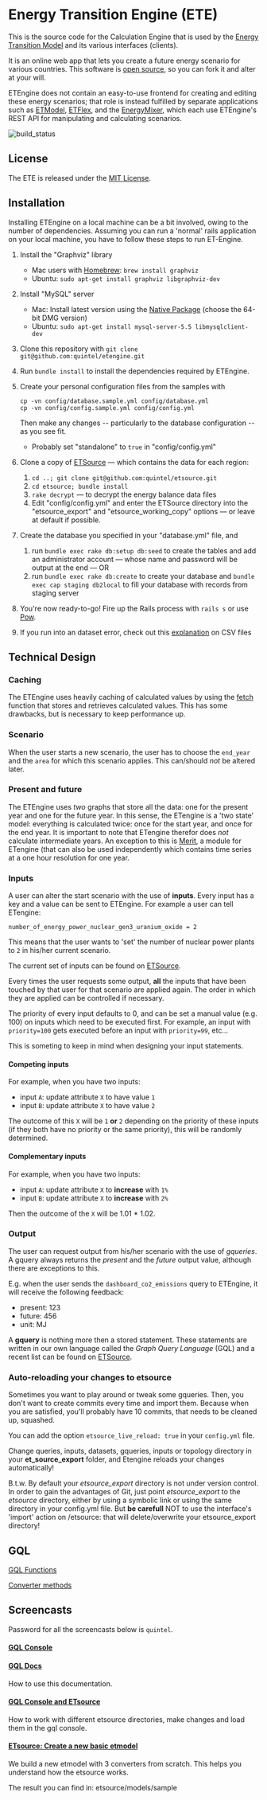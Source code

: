 # Energy Transition Engine (ETE)

This is the source code for the Calculation Engine that is used by the
[Energy Transition Model](http://energytranstionmodel.com) and its various
interfaces (clients).

It is an online web app that lets you create a future energy scenario for
various countries.  This software is [open source](LICENSE.txt), so you can
fork it and alter at your will.

ETEngine does not contain an easy-to-use frontend for creating and editing
these energy scenarios; that role is instead fulfilled by separate applications
such as [ETModel][etmodel], [ETFlex][etflex], and the [EnergyMixer][energymixer],
which each use ETEngine's REST API for manipulating and calculating scenarios.

![build_status](https://semaphoreapp.com/api/v1/projects/f64502fb2273b9a2c16b383cb2ff5b993911d751/45790/shields_badge.png)

## License

The ETE is released under the [MIT License](LICENSE.txt).

## Installation

Installing ETEngine on a local machine can be a bit involved, owing to the
number of dependencies. Assuming you can run a 'normal' rails application on your local machine,
you have to follow these steps to run ET-Engine.

1. Install the "Graphviz" library
   * Mac users with [Homebrew][homebrew]: `brew install graphviz`
   * Ubuntu: `sudo apt-get install graphviz libgraphviz-dev`

1. Install "MySQL" server
   * Mac: Install latest version using the [Native Package][mysql] (choose the 64-bit DMG version)
   * Ubuntu: `sudo apt-get install mysql-server-5.5 libmysqlclient-dev`

1. Clone this repository with `git clone git@github.com:quintel/etengine.git`

1. Run `bundle install` to install the dependencies required by ETEngine.

1. Create your personal configuration files from the samples with
   ```
   cp -vn config/database.sample.yml config/database.yml
   cp -vn config/config.sample.yml config/config.yml
   ```
   Then make any changes -- particularly to the database configuration -- as you see fit.
   * Probably set "standalone" to `true` in "config/config.yml"

1. Clone a copy of [ETSource][etsource] –– which contains the data for each
   region:
   1. `cd ..; git clone git@github.com:quintel/etsource.git`
   1. `cd etsource; bundle install`
   1. `rake decrypt` –– to decrypt the energy balance data files
   1. Edit "config/config.yml" and enter the ETSource directory into the
   "etsource_export" and "etsource_working_copy" options –– or leave at default if possible.


1. Create the database you specified in your "database.yml" file, and
   1. run `bundle exec rake db:setup db:seed` to create the tables and add an
      administrator account –– whose name and password will be output at the end –– OR
   1. run `bundle exec rake db:create` to create your database and
      `bundle exec cap staging db2local` to fill your database with records from staging server

1. You're now ready-to-go! Fire up the Rails process with `rails s`
   or use [Pow][pow].

1. If you run into an dataset error, check out this
   [explanation](https://github.com/quintel/etsource#csv-documents "Explanation on etsource CSV files") on CSV files

## Technical Design

### Caching

The ETEngine uses heavily caching of calculated values by using the
[fetch](https://github.com/quintel/etengine/blob/51b321f6d43a2d2a626aa268845b775fca051ae0/app/models/qernel/dataset_attributes.rb#L205-L237)
function that stores and retrieves calculated values. This has some drawbacks,
but is necessary to keep performance up.

### Scenario

When the user starts a new scenario, the user has to choose the `end_year`
and the `area` for which this scenario applies. This can/should *not* be
altered later.

### Present and future

The ETEngine uses *two* graphs that store all the data: one for the present
year and one for the future year. In this sense, the ETengine is a 'two
state' model: everything is calculated twice: once for the start year, and
once for the end year. It is important to note that ETengine therefor does
*not* calculate intermediate years. An exception to this is
[Merit](http://github.com/quintel/merit), a module for ETengine (that can
also be used independently which contains time series at a one hour resolution
for one year.

### Inputs

A user can alter the start scenario with the use of **inputs**. Every input has
a key and a value can be sent to ETEngine. For example a user can tell ETengine:

    number_of_energy_power_nuclear_gen3_uranium_oxide = 2

This means that the user wants to 'set' the number of nuclear power plants to `2`
in his/her current scenario.

The current set of inputs can be found on
[ETSource][etsource].


Every times the user requests some output, **all** the inputs that have been
touched by that user for that scenario are applied again. The order in which
they are applied can be controlled if necessary.

The priority of every input defaults to 0, and can be set a manual value
(e.g. 100) on inputs which need to be executed first. For example, an input
with `priority=100` gets executed before an input with `priority=99`, etc...

This is someting to keep in mind when designing your input statements.

#### Competing inputs

For example, when you have two inputs:

* input `A`: update attribute `X` to have value `1`
* input `B`: update attribute `X` to have value `2`

The outcome of this `X` will be `1` **or** `2` depending on the priority of
these inputs (if they both have no priority or the same priority), this will
be randomly determined.

#### Complementary inputs

For example, when you have two inputs:

* input `A`: update attribute `X` to **increase** with `1%`
* input `B`: update attribute `X` to **increase** with `2%`

Then the outcome of the `X` will be 1.01 * 1.02.

### Output

The user can request output from his/her scenario with the use of
*gqueries*. A gquery always returns the *present* and the *future*
output value, although there are exceptions to this.

E.g. when the user sends the `dashboard_co2_emissions` query to
ETEngine, it will receive the following feedback:

* present: 123
* future: 456
* unit: MJ

A **gquery** is nothing more then a stored statement. These statements are
written in our own language called the *Graph Query Language* (GQL) and
a recent list can be found on [ETSource][etsource].

### Auto-reloading your changes to etsource

Sometimes you want to play around or tweak some gqueries. Then, you don't
want to create commits every time and import them. Because when you are
satisfied, you'll probably have 10 commits, that needs to be cleaned up,
squashed.

You can add the option `etsource_live_reload: true` in your `config.yml`
file.

Change queries, inputs, datasets, gqueries, inputs or topology directory
in your **et_source_export** folder, and Etengine reloads your changes
automatically!

B.t.w. By default your *etsource_export* directory is not under version control.
In order to gain the advantages of Git, just point *etsource_export* to the
*etsource* directory, either by using a symbolic link or using the same directory
in your config.yml file. But **be carefull** NOT to use the interface's
'import' action on /etsource: that will delete/overwrite your etsource_export
directory!

## GQL

[GQL Functions](http://beta.et-engine.com/doc/Gql/Grammar/Sandbox.html)

[Converter methods](http://beta.et-engine.com/doc/Qernel/ConverterApi.html)

## Screencasts

Password for all the screencasts below is `quintel`.

#### [GQL Console](http://vimeo.com/40660438)

#### [GQL Docs](http://vimeo.com/40663213)

How to use this documentation.

#### [GQL Console and ETsource](http://vimeo.com/40707436)

How to work with different etsource directories, make changes and load them in
the gql console.

#### [ETsource: Create a new basic etmodel](http://vimeo.com/40709640)

We build a new etmodel with 3 converters from scratch. This helps you
understand how the etsource works.

The result you can find in: etsource/models/sample

[etsource]:    http://github.com/quintel/etsource  "ETSource: database for the ETM."
[etmodel]:     http://github.com/quintel/etmodel
[etflex]:      http://github.com/quintel/etflex
[energymixer]: http://github.com/quintel/energymixer
[homebrew]:    http://brew.sh
[pow]:         http://pow.cx
[mysql]:       http://dev.mysql.com/downloads/mysql/5.5.html#macosx-dmg

